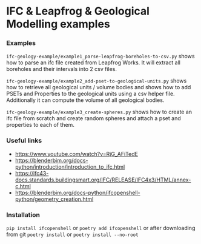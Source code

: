 # IFC & Leapfrog & Geological Modelling examples

### Examples
`ifc-geology-example/example1_parse-leapfrog-boreholes-to-csv.py` shows how to parse an ifc file created from Leapfrog Works. It will extract all boreholes and their intervals into 2 csv files.

`ifc-geology-example/example2_add-pset-to-geological-units.py` shows how to retrieve all geological units / volume bodies and shows how to add PSETs and Properties to the geological units using a csv helper file. Additionally it can compute the volume of all geological bodies.

`ifc-geology-example/example3_create-spheres.py` shows how to create an ifc file from scratch and create random spheres and attach a pset and properties to each of them.

### Useful links
- https://www.youtube.com/watch?v=RjG_AFiTedE
- https://blenderbim.org/docs-python/introduction/introduction_to_ifc.html
- https://ifc43-docs.standards.buildingsmart.org/IFC/RELEASE/IFC4x3/HTML/annex-c.html
- https://blenderbim.org/docs-python/ifcopenshell-python/geometry_creation.html


### Installation
`pip install ifcopenshell` or `poetry add ifcopenshell` or after downloading from git `poetry install` or `poetry install --no-root`

